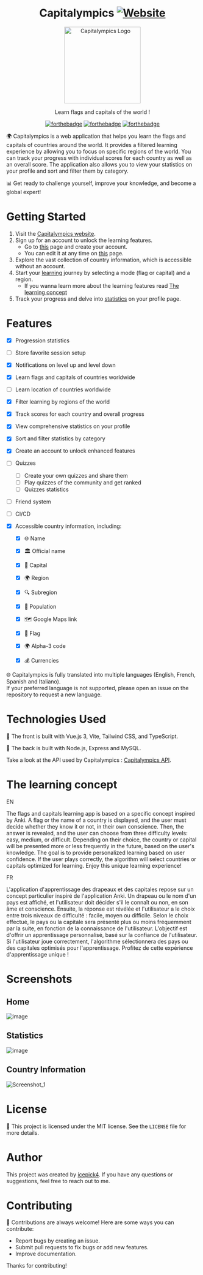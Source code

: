 <div align="center">

# Capitalympics [![Website](https://img.shields.io/website?style=for-the-badge&url=http%3A%2F%2Fremi-jara.fr)](http://remi-jara.fr)
<img src="https://raw.githubusercontent.com/icepick4/capitalympics/main/public/logo.png" alt="Capitalympics Logo" width="200" />




Learn flags and capitals of the world !

[![forthebadge](https://forthebadge.com/images/badges/made-with-vue.svg)](https://forthebadge.com)
[![forthebadge](https://forthebadge.com/images/badges/built-with-love.svg)](https://forthebadge.com)
[![forthebadge](https://forthebadge.com/images/badges/open-source.svg)](https://forthebadge.com)
</div>

🌍 Capitalympics is a web application that helps you learn the flags and capitals of countries around the world. It provides a filtered learning experience by allowing you to focus on specific regions of the world. You can track your progress with individual scores for each country as well as an overall score. The application also allows you to view your statistics on your profile and sort and filter them by category.

📊 Get ready to challenge yourself, improve your knowledge, and become a global expert!

# Getting Started

1.  Visit the [Capitalympics website](https://capitalympics.com).
2.  Sign up for an account to unlock the learning features.
     - Go to [this](https://capitalympics.com/signup) page and create your account.
     - You can edit it at any time on [this](https://capitalympics.com/profile/edit) page.    
3.  Explore the vast collection of country information, which is accessible without an account.
4.  Start your [learning](https://capitalympics.com/learn) journey by selecting a mode (flag or capital) and a region.
     - If you wanna learn more about the learning features read [The learning concept](https://capitalympics.com/profile)
6.  Track your progress and delve into [statistics](https://capitalympics.com/profile/statistics) on your profile page.

# Features

- [x] Progression statistics
- [ ] Store favorite session setup
- [x] Notifications on level up and level down
- [x] Learn flags and capitals of countries worldwide
- [ ] Learn location of countries worldwide
- [x] Filter learning by regions of the world
- [x] Track scores for each country and overall progress
- [x] View comprehensive statistics on your profile
- [x] Sort and filter statistics by category
- [x] Create an account to unlock enhanced features
- [ ] Quizzes
  - [ ] Create your own quizzes and share them
  - [ ] Play quizzes of the community and get ranked
  - [ ] Quizzes statistics
- [ ] Friend system
- [ ] CI/CD

- [x] Accessible country information, including:
  - [x]  🌐 Name
  - [x]  🏛️ Official name
  - [x]  🌆 Capital
  - [x]  🌍 Region
  - [x]  🔍 Subregion
  - [x]  👥 Population
  - [x]  🗺️ Google Maps link
  - [x]  🚩 Flag
  - [x]  🌍 Alpha-3 code
  - [x]  💰 Currencies



🌐 Capitalympics is fully translated into multiple languages (English, French, Spanish and Italiano). \
If your preferred language is not supported, please open an issue on the repository to request a new language.

# Technologies Used

🚀 The front is built with Vue.js 3, Vite, Tailwind CSS, and TypeScript.

🚀 The back is built with Node.js, Express and MySQL.

Take a look at the API used by Capitalympics : [Capitalympics API](https://github.com/icepick4/capitalympics-api).

# The learning concept 

EN

The flags and capitals learning app is based on a specific concept inspired by Anki. A flag or the name of a country is displayed, and the user must decide whether they know it or not, in their own conscience. Then, the answer is revealed, and the user can choose from three difficulty levels: easy, medium, or difficult. Depending on their choice, the country or capital will be presented more or less frequently in the future, based on the user's knowledge. The goal is to provide personalized learning based on user confidence. If the user plays correctly, the algorithm will select countries or capitals optimized for learning. Enjoy this unique learning experience!

FR

L'application d'apprentissage des drapeaux et des capitales repose sur un concept particulier inspiré de l'application Anki. Un drapeau ou le nom d'un pays est affiché, et l'utilisateur doit décider s'il le connaît ou non, en son âme et conscience. Ensuite, la réponse est révélée et l'utilisateur a le choix entre trois niveaux de difficulté : facile, moyen ou difficile. Selon le choix effectué, le pays ou la capitale sera présenté plus ou moins fréquemment par la suite, en fonction de la connaissance de l'utilisateur. L'objectif est d'offrir un apprentissage personnalisé, basé sur la confiance de l'utilisateur. Si l'utilisateur joue correctement, l'algorithme sélectionnera des pays ou des capitales optimisés pour l'apprentissage. Profitez de cette expérience d'apprentissage unique !

# Screenshots

## Home

![image](https://github.com/icepick4/capitalympics/assets/82316285/8247184b-b2ab-4592-9f50-63c2e0675767)

## Statistics

![image](https://github.com/icepick4/capitalympics/assets/82316285/5ba8d533-a198-47aa-bbae-cdc555f4b221)

## Country Information

![Screenshot_1](https://github.com/icepick4/capitalympics/assets/82316285/d7e9ae50-58ce-49b8-8951-9930fb38151e)


# License

📝 This project is licensed under the MIT license. See the `LICENSE` file for more details.

# Author

This project was created by [icepick4](https://github.com/icepick4). If you have any questions or suggestions, feel free to reach out to me.

# Contributing

🤝 Contributions are always welcome! Here are some ways you can contribute:

-   Report bugs by creating an issue.
-   Submit pull requests to fix bugs or add new features.
-   Improve documentation.

Thanks for contributing!
